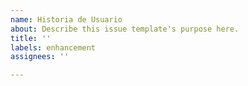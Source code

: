```yaml
---
name: Historia de Usuario
about: Describe this issue template's purpose here.
title: ''
labels: enhancement
assignees: ''

---
```



